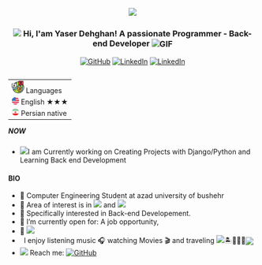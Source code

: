 <p align="center">
  <img src="https://readme-typing-svg.herokuapp.com/?Hello+World!;Nice to see you&font=Fira%20Code&center=true&width=380&height=50&color=#008000">
</p>

<h3 align="center"> 
    <img src="https://media.giphy.com/media/hvRJCLFzcasrR4ia7z/giphy.gif" width="21"></a> Hi, I'am Yaser Dehghan! A passionate Programmer - Back-end Developer <img align="center" alt="GIF" width="30"  src="https://media.giphy.com/media/H6KusZ8pzxtyymblnE/giphy.gif" width="36"/>
</h3> 
 
<p align="center"> 
    <a href="https://github.com/yaser11138" target="_blank"><img alt="GitHub" src="https://img.shields.io/badge/-Github-181717?style=flat-square&logo=GitHub&logoColor=white"></a>
    <a href="https://www.linkedin.com/in/yaser-dehghan-back-end" target="_blank"><img alt="LinkedIn" src="https://img.shields.io/badge/-Linkedin-0077B5?style=flat-square&logo=Linkedin&logoColor=white"></a>
    <a href="https://t.me/Yaser11138" target="_blank"><img alt="LinkedIn" src="https://img.shields.io/badge/-Telegram-0077B5?style=flat-square&logo=Telegram&logoColor=white"></a>
</p> 

<table align="right">
    <tr><td><img src="https://github.com/yaser11138/yaser11138/blob/main/3898082.svg" width="25"> Languages</a></td></tr>
    <tr><td><img src="https://github.com/yaser11138/yaser11138/blob/main/197484.svg" height="15"> English ★★★</td></tr>
     <tr><td><img src="https://github.com/yaser11138/yaser11138/blob/main/Persian.png" height="15"> Persian native</td></tr>
</table>


##### NOW
- <img src="https://github.com/TheDudeThatCode/TheDudeThatCode/blob/master/Assets/Developer.gif" width="28">I am Currently working on Creating Projects with Django/Python and Learning Back end Development

#### BIO

- 🏢 Computer Engineering Student at azad university of bushehr 
- 🔭 Area of interest is in <img src="https://img.shields.io/badge/Web-green"> and <img src="https://img.shields.io/badge/Computer Science-red">
- 🎯 Specifically interested in Back-end Developement.
- 🤔 I’m currently open for: A job opportunity,
- 🌱 <img src="https://img.shields.io/badge/ I Never Stop Learning-red">
- &nbsp; I enjoy listening music 🎧 watching Movies 🎬 and traveling <img src="https://media.giphy.com/media/VgCDAzcKvsR6OM0uWg/giphy.gif" width="30">🏝️🗻🌄🗿<img align ='center' width ='20' src="https://github.com/TheDudeThatCode/TheDudeThatCode/blob/master/Assets/Earth.gif" width="18">
- <img src="https://github.com/SP-XD/SP-XD/blob/main/images/letterbox.gif?raw=true" width="25"/> Reach me: <a href="mailto:ydahgan@gmail.com" target="_blank"><img alt="GitHub" src="https://img.shields.io/badge/-ydahgan@gmail.com-c14438?style=flat-square&logo=Gmail&logoColor=white"></a>

